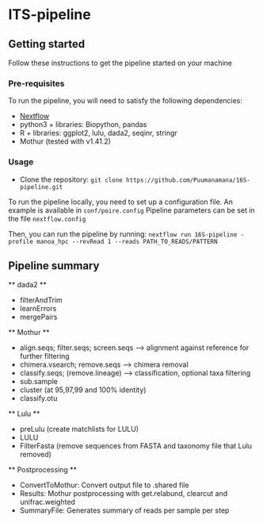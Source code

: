 # ITS-pipeline

## Getting started

Follow these instructions to get the pipeline started on your machine

### Pre-requisites

To run the pipeline, you will need to satisfy the following dependencies:

- [Nextflow](https://www.nextflow.io/docs/latest/getstarted.html)
- python3 + libraries: Biopython, pandas
- R + libraries: ggplot2, lulu, dada2, seqinr, stringr
- Mothur (tested with v1.41.2) 

### Usage

- Clone the repository:
`git clone https://github.com/Puumanamana/16S-pipeline.git`

To run the pipeline locally, you need to set up a configuration file. An example is available in `conf/poire.config`
Pipeline parameters can be set in the file `nextflow.config`

Then, you can run the pipeline by running:
`nextflow run 16S-pipeline -profile manoa_hpc --revRead 1 --reads PATH_TO_READS/PATTERN`

## Pipeline summary

** dada2 **
- filterAndTrim
- learnErrors
- mergePairs

** Mothur **
- align.seqs; filter.seqs; screen.seqs  --> alignment against reference for further filtering
- chimera.vsearch; remove.seqs          --> chimera removal
- classify.seqs; (remove.lineage)       --> classification, optional taxa filtering
- sub.sample
- cluster (at 95,97,99 and 100% identity)
- classify.otu

** Lulu **
- preLulu (create matchlists for LULU)
- LULU
- FilterFasta (remove sequences from FASTA and taxonomy file that Lulu removed)

** Postprocessing **
- ConvertToMothur: Convert output file to .shared file
- Results: Mothur postprocessing with get.relabund, clearcut and unifrac.weighted
- SummaryFile: Generates summary of reads per sample per step
